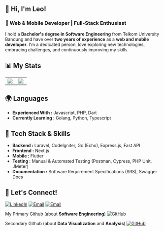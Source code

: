 ## 👋 Hi, I'm Leo!
### 🚀 **Web & Mobile Developer | Full-Stack Enthusiast**
I hold a **Bachelor's degree in Software Engineering** from Telkom University Bandung and have over **two years of experience** as a **web and mobile developer**. I'm a dedicated person, love exploring new technologies, embracing challenges, and continuously improving my skills.

## 📊 My Stats
<table>
    <tr>
        <td>
            <img align='left' src = "https://github-readme-streak-stats.herokuapp.com/?user=FlazeFy&theme=dark">
        </td>
         <td>
            <img align='left' src = "https://github-readme-stats.vercel.app/api/top-langs/?username=FlazeFy&&layout=compact&langs_count=12">
        </td>
    </tr>
</table>

## 🌍 Languages
-   **Experienced With :** Javascript, PHP, Dart
-   **Currently Learning :** Golang, Python, Typescript

## 🔧 Tech Stack & Skills
-   **Backend :** Laravel, CodeIgniter, Go (Echo), Express.js, Fast API
-   **Frontend :** Next.js
-   **Mobile :** Flutter
-   **Testing :** Manual & Automated Testing (Postman, Cypress, PHP Unit, JMeter)
-   **Documentation :** Software Requirement Specifications (SRS), Swagger Docs

## 💬 Let's Connect!
[![LinkedIn](https://img.shields.io/badge/LinkedIn-blue?logo=linked_=in&logoColor=white)](https://www.linkedin.com/in/leonardho-rante-sitanggang/)
[![Email](https://img.shields.io/badge/Email-red?logo=gmail&logoColor=white)](mailto:flazen.edu@gmail.com)
[![Email](https://img.shields.io/badge/Instagram-red?logo=instagram&logoColor=white)](https://www.instagram.com/leonardhorante_08/)

My Primary Github (about **Software Engineering**)
[![GitHub](https://img.shields.io/badge/FlazeFy-black?logo=github&logoColor=white)](https://github.com/FlazeFy)

Secondary Github (about **Data Visualization** and **Analysis**)
[![GitHub](https://img.shields.io/badge/FlazeFy2-black?logo=github&logoColor=white)](https://github.com/FlazeFy2)
